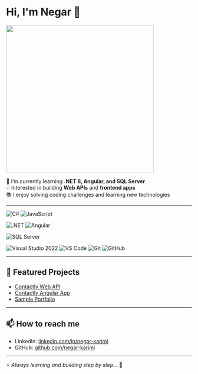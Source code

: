 # Hi, I'm Negar 👋  


<img src="https://media.giphy.com/media/26tn33aiTi1jkl6H6/giphy.gif" width="400">


🌱 I’m currently learning **.NET 8, Angular, and SQL Server**  
💡 Interested in building **Web APIs** and **frontend apps**  
📚 I enjoy solving coding challenges and learning new technologies  

---

<!-- Programming Languages -->
![C#](https://img.shields.io/badge/-C%23-239120?style=flat&logo=c-sharp&logoColor=white)
![JavaScript](https://img.shields.io/badge/-JavaScript-F7DF1E?style=flat&logo=javascript&logoColor=black)

<!-- Frameworks -->
![.NET](https://img.shields.io/badge/-.NET-512BD4?style=flat&logo=dotnet&logoColor=white)
![Angular](https://img.shields.io/badge/-Angular-DD0031?style=flat&logo=angular&logoColor=white)

<!-- Databases -->
![SQL Server](https://img.shields.io/badge/-SQL%20Server-CC2927?style=flat&logo=microsoft-sql-server&logoColor=white)

<!-- Tools -->
![Visual Studio 2022](https://img.shields.io/badge/-Visual%20Studio%202022-5C2D91?style=flat&logo=visual-studio&logoColor=white)
![VS Code](https://img.shields.io/badge/-Visual%20Studio%20Code-007ACC?style=flat&logo=visual-studio-code&logoColor=white)
![Git](https://img.shields.io/badge/-Git-F05032?style=flat&logo=git&logoColor=white)
![GitHub](https://img.shields.io/badge/-GitHub-181717?style=flat&logo=github&logoColor=white)

---

## 🚀 Featured Projects
- [Contactly Web API](https://github.com/username/contactly)  
- [Contactly Angular App](https://github.com/username/contactly.web)  
- [Sample Portfolio](https://github.com/username/portfolio)  

---

## 📫 How to reach me
- LinkedIn: [linkedin.com/in/negar-karimi](https://linkedin.com/in/negar-karimi-webdeveloper)  
- GitHub: [github.com/negar-karimi](https://github.com/Negar-karimi9023)  

---

⭐️ *Always learning and building step by step...* 🚀
